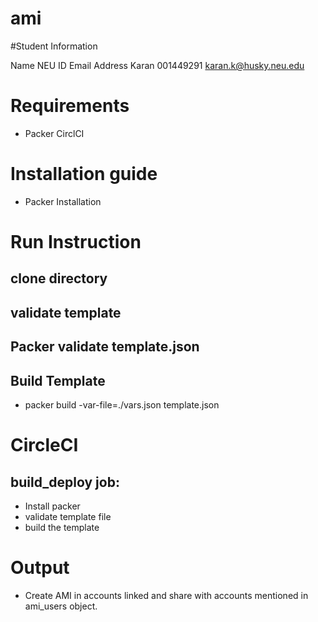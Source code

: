 # ami

#Student Information

Name	NEU ID	  Email Address
Karan	001449291	karan.k@husky.neu.edu

# Requirements
- Packer
CirclCI

# Installation guide

- Packer Installation

# Run Instruction

## clone directory

## validate template

## Packer validate template.json

## Build Template

- packer build -var-file=./vars.json template.json

# CircleCI

## build_deploy job:

- Install packer
- validate template file
- build the template

# Output

- Create AMI in accounts linked and share with accounts mentioned in ami_users object.

